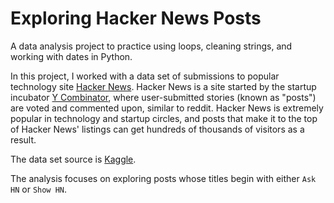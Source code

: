 # Exploring Hacker News Posts

A data analysis project to practice using loops, cleaning strings, and working with dates in Python.

In this project, I worked with a data set of submissions to popular technology site [Hacker News](https://news.ycombinator.com/).
Hacker News is a site started by the startup incubator [Y Combinator](https://www.ycombinator.com/), where user-submitted stories (known as "posts") are voted and commented upon, similar to reddit. Hacker News is extremely popular in technology and startup circles, and posts that make it to the top of Hacker News' listings can get hundreds of thousands of visitors as a result.

The data set source is [Kaggle](https://www.kaggle.com/hacker-news/hacker-news-posts).

The analysis focuses on exploring posts whose titles begin with either `Ask HN` or `Show HN`. 

